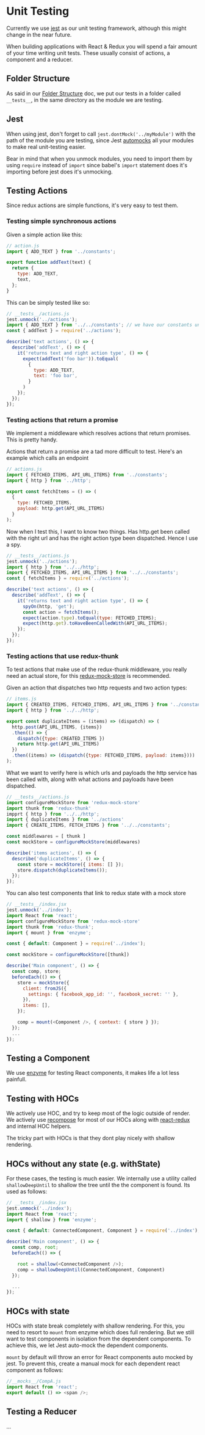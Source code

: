 # Unit Testing

Currently we use [jest](https://github.com/facebook/jest/) as our unit testing framework, although this might change in the near future.

When building applications with React & Redux you will spend a fair amount of your time writing unit tests. These usually consist of actions, a component and a reducer.

## Folder Structure
As said in our [Folder Structure](FolderStructure.md) doc, we put our tests in a folder called `__tests__`, in the same directory as the module we are testing.

## Jest
When using jest, don't forget to call `jest.dontMock('../myModule')` with the path of the module you are testing, since Jest [automocks](https://facebook.github.io/jest/docs/automatic-mocking.html) all your modules to make real unit-testing easier.

Bear in mind that when you unmock modules, you need to import them by using `require` instead of `import` since babel's `import` statement does it's importing before jest does it's unmocking.

## Testing Actions
Since redux actions are simple functions, it's very easy to test them.

### Testing simple synchronous actions
Given a simple action like this:

```js
// action.js
import { ADD_TEXT } from '../constants';

export function addText(text) {
  return {
    type: ADD_TEXT,
    text,
  };
}
```

This can be simply tested like so:

```js
// __tests__/actions.js
jest.unmock('../actions');
import { ADD_TEXT } from '../../constants'; // we have our constants unmocked by default, hence we don't need to manually unmock them here
const { addText } = require('../actions');

describe('text actions', () => {
  describe('addText', () => {
    it('returns text and right action type', () => {
      expect(addText('foo bar')).toEqual(
        {
          type: ADD_TEXT,
          text: 'foo bar',
        }
      )
    });
  });
});
```

### Testing actions that return a promise
We implement a middleware which resolves actions that return promises. This is pretty handy.

Actions that return a promise are a tad more difficult to test. Here's an example which calls an endpoint

```js
// actions.js
import { FETCHED_ITEMS, API_URL_ITEMS} from '../constants';
import { http } from '../http';

export const fetchItems = () => (
  {
    type: FETCHED_ITEMS,
    payload: http.get(API_URL_ITEMS)
  }
);
```

Now when I test this, I want to know two things. Has http.get been called with the right url and has the right action type been dispatched. Hence I use a spy.

```js
// __tests__/actions.js
jest.unmock('../actions');
import { http } from '../../http';
import { FETCHED_ITEMS, API_URL_ITEMS } from '../../constants';
const { fetchItems } = require('../actions');

describe('text actions', () => {
  describe('addText', () => {
    it('returns text and right action type', () => {
      spyOn(http, 'get');
      const action = fetchItems();
      expect(action.type).toEqual(type: FETCHED_ITEMS);
      expect(http.get).toHaveBeenCalledWith(API_URL_ITEMS);
    });
  });
});
```

### Testing actions that use redux-thunk
To test actions that make use of the redux-thunk middleware, you really need an actual store, for this [redux-mock-store](https://github.com/arnaudbenard/redux-mock-store) is recommended.

Given an action that dispatches two http requests and two action types:

```js
// items.js
import { CREATED_ITEMS, FETCHED_ITEMS, API_URL_ITEMS } from '../constants';
import { http } from '../../http';

export const duplicateItems = (items) => (dispatch) => (
  http.post(API_URL_ITEMS, {items})
  .then(() => {
    dispatch({type: CREATED_ITEMS })
    return http.get(API_URL_ITEMS)
  })
  .then((items) => (dispatch({type: FETCHED_ITEMS, payload: items})))
);
```

What we want to verify here is which urls and payloads the http service has been called with, along with what actions and payloads have been dispatched.

```js
// __tests__/actions.js
import configureMockStore from 'redux-mock-store'
import thunk from 'redux-thunk'
impprt { http } from '../../http';
import { duplicateItems } from '../actions'
import { CREATE_ITEMS, FETCH_ITEMS } from '../../constants';

const middlewares = [ thunk ]
const mockStore = configureMockStore(middlewares)

describe('items actions', () => {
  describe('duplicateItems', () => {
    const store = mockStore({ items: [] });
    store.dispatch(duplicateItems());
  });
});
```

You can also test components that link to redux state with a mock store
```js
// __tests__/index.jsx
jest.unmock('../index');
import React from 'react';
import configureMockStore from 'redux-mock-store'
import thunk from 'redux-thunk';
import { mount } from 'enzyme';

const { default: Component } = require('../index');

const mockStore = configureMockStore([thunk])

describe('Main component', () => {
  const comp, store;
  beforeEach(() => {
    store = mockStore({
      client: fromJS({
        settings: { facebook_app_id: '', facebook_secret: '' },
      }),
      items: [],
    });

    comp = mount(<Component />, { context: { store } });
  });
  ...
});
```


## Testing a Component

We use [enzyme](https://github.com/airbnb/enzyme) for testing React components, it makes life a lot less painfull.


## Testing with HOCs
We actively use HOC, and try to keep most of the logic outside of render. We actively use [recompose](https://github.com/acdlite/recompose) for most of our HOCs along with [react-redux](https://github.com/reactjs/react-redux) and internal HOC helpers.

The tricky part with HOCs is that they dont play nicely with shallow rendering.

## HOCs without any state (e.g. withState)
For these cases, the testing is much easier. We internally use a utility called `shallowDeepUntil` to shallow the tree until the the component is found. Its used as follows:
```js
// __tests__/index.jsx
jest.unmock('../index');
import React from 'react';
import { shallow } from 'enzyme';

const { default: ConnectedComponent, Component } = require('../index');

describe('Main component', () => {
  const comp, root;
  beforeEach(() => {

    root = shallow(<ConnectedComponent />);
    comp = shallowDeepUntil(ConnectedComponent, Component)
  });

  ...
});
```


## HOCs with state
HOCs with state break completely with shallow rendering. For this, you need to resort to `mount` from enzyme which does full rendering. But we still want to test components in isolation from the dependent components. To achieve this, we let Jest auto-mock the dependent components.


`mount` by default will throw an error for React components auto mocked by jest. To prevent this, create a manual mock for each dependent react component as follows:
```js
//__mocks__/CompA.js
import React from 'react';
export default () => <span />;
```

## Testing a Reducer

...

